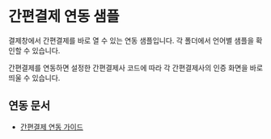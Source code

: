 # 간편결제 연동 샘플

결제창에서 간편결제를 바로 열 수 있는 연동 샘플입니다. 각 폴더에서 언어별 샘플을 확인할 수 있습니다.

간편결제를 연동하면 설정한 간편결제사 코드에 따라 각 간편결제사의 인증 화면을 바로 띄울 수 있습니다.

## 연동 문서

- [간편결제 연동 가이드](https://docs.tosspayments.com/guides/windows/easypay)

